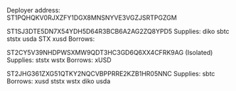 Deployer address: ST1PQHQKV0RJXZFY1DGX8MNSNYVE3VGZJSRTPGZGM

ST1SJ3DTE5DN7X54YDH5D64R3BCB6A2AG2ZQ8YPD5
Supplies: diko sbtc ststx usda STX xusd
Borrows: 

ST2CY5V39NHDPWSXMW9QDT3HC3GD6Q6XX4CFRK9AG (Isolated)
Supplies: ststx wstx
Borrows: xUSD

ST2JHG361ZXG51QTKY2NQCVBPPRRE2KZB1HR05NNC
Supplies: sbtc
Borrows: xusd ststx wstx diko usda